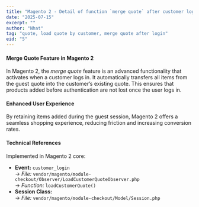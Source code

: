 ```yaml
---
title: "Magento 2 - Detail of function `merge quote` after customer logged in"
date: "2025-07-15"
excerpt: ""
author: "Nhat"
tag: "quote, load quote by customer, merge quote after login"
eid: "5"
---
```


#### Merge Quote Feature in Magento 2

In Magento 2, the *merge quote* feature is an advanced functionality that activates when a customer logs in. It automatically transfers all items from the guest quote into the customer’s existing quote. This ensures that products added before authentication are not lost once the user logs in.

#### Enhanced User Experience

By retaining items added during the guest session, Magento 2 offers a seamless shopping experience, reducing friction and increasing conversion rates.

#### Technical References

Implemented in Magento 2 core:
    
- **Event:** `customer_login`  
  → *File:* `vendor/magento/module-checkout/Observer/LoadCustomerQuoteObserver.php`  
  → *Function:* `loadCustomerQuote()`
- **Session Class:**  
  → *File:* `vendor/magento/module-checkout/Model/Session.php`

